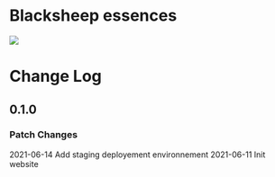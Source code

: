 # Blacksheep essences

![](https://github.com/coletiv/react-js-github-actions-example/workflows/Continuous%20Deployment/badge.svg)


# Change Log

## 0.1.0

### Patch Changes

2021-06-14 Add staging deployement environnement
2021-06-11 Init website